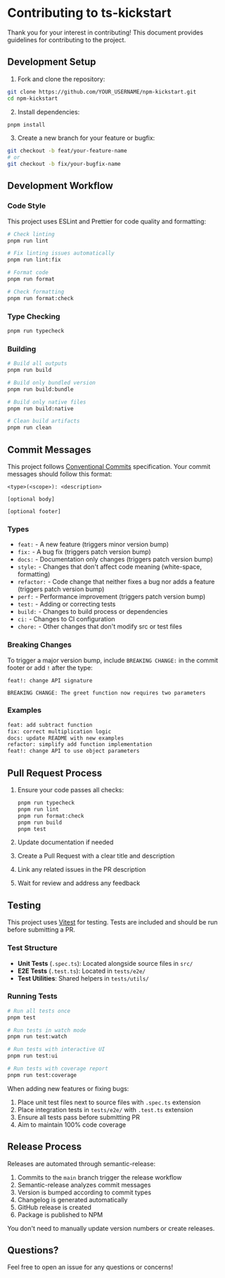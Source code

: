 # Contributing to ts-kickstart

Thank you for your interest in contributing! This document provides guidelines for contributing to the project.

## Development Setup

1. Fork and clone the repository:
```bash
git clone https://github.com/YOUR_USERNAME/npm-kickstart.git
cd npm-kickstart
```

2. Install dependencies:
```bash
pnpm install
```

3. Create a new branch for your feature or bugfix:
```bash
git checkout -b feat/your-feature-name
# or
git checkout -b fix/your-bugfix-name
```

## Development Workflow

### Code Style

This project uses ESLint and Prettier for code quality and formatting:

```bash
# Check linting
pnpm run lint

# Fix linting issues automatically
pnpm run lint:fix

# Format code
pnpm run format

# Check formatting
pnpm run format:check
```

### Type Checking

```bash
pnpm run typecheck
```

### Building

```bash
# Build all outputs
pnpm run build

# Build only bundled version
pnpm run build:bundle

# Build only native files
pnpm run build:native

# Clean build artifacts
pnpm run clean
```

## Commit Messages

This project follows [Conventional Commits](https://www.conventionalcommits.org/) specification. Your commit messages should follow this format:

```
<type>(<scope>): <description>

[optional body]

[optional footer]
```

### Types

- `feat:` - A new feature (triggers minor version bump)
- `fix:` - A bug fix (triggers patch version bump)
- `docs:` - Documentation only changes (triggers patch version bump)
- `style:` - Changes that don't affect code meaning (white-space, formatting)
- `refactor:` - Code change that neither fixes a bug nor adds a feature (triggers patch version bump)
- `perf:` - Performance improvement (triggers patch version bump)
- `test:` - Adding or correcting tests
- `build:` - Changes to build process or dependencies
- `ci:` - Changes to CI configuration
- `chore:` - Other changes that don't modify src or test files

### Breaking Changes

To trigger a major version bump, include `BREAKING CHANGE:` in the commit footer or add `!` after the type:

```
feat!: change API signature

BREAKING CHANGE: The greet function now requires two parameters
```

### Examples

```bash
feat: add subtract function
fix: correct multiplication logic
docs: update README with new examples
refactor: simplify add function implementation
feat!: change API to use object parameters
```

## Pull Request Process

1. Ensure your code passes all checks:
   ```bash
   pnpm run typecheck
   pnpm run lint
   pnpm run format:check
   pnpm run build
   pnpm test
   ```

2. Update documentation if needed

3. Create a Pull Request with a clear title and description

4. Link any related issues in the PR description

5. Wait for review and address any feedback

## Testing

This project uses [Vitest](https://vitest.dev/) for testing. Tests are included and should be run before submitting a PR.

### Test Structure

- **Unit Tests** (`.spec.ts`): Located alongside source files in `src/`
- **E2E Tests** (`.test.ts`): Located in `tests/e2e/`
- **Test Utilities**: Shared helpers in `tests/utils/`

### Running Tests

```bash
# Run all tests once
pnpm test

# Run tests in watch mode
pnpm run test:watch

# Run tests with interactive UI
pnpm run test:ui

# Run tests with coverage report
pnpm run test:coverage
```

When adding new features or fixing bugs:
1. Place unit test files next to source files with `.spec.ts` extension
2. Place integration tests in `tests/e2e/` with `.test.ts` extension
3. Ensure all tests pass before submitting PR
4. Aim to maintain 100% code coverage

## Release Process

Releases are automated through semantic-release:

1. Commits to the `main` branch trigger the release workflow
2. Semantic-release analyzes commit messages
3. Version is bumped according to commit types
4. Changelog is generated automatically
5. GitHub release is created
6. Package is published to NPM

You don't need to manually update version numbers or create releases.

## Questions?

Feel free to open an issue for any questions or concerns!
